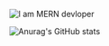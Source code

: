 ![I am MERN devloper](https://i.ibb.co/5WfTvGT/Purple-Modern-Digital-Marketing-Banner.jpg)




![Anurag's GitHub stats](https://github-readme-stats.vercel.app/api?username=Kader517777&show_icons=true)



